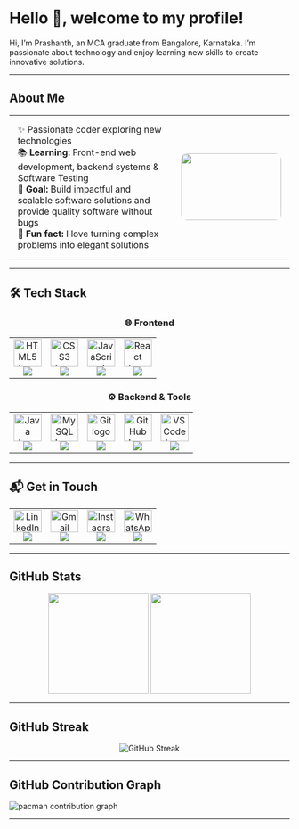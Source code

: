 # Hello 👋, welcome to my profile!

Hi, I’m Prashanth, an MCA graduate from Bangalore, Karnataka. I’m passionate about technology and enjoy learning new skills to create innovative solutions.

---

## About Me
<table>
  <tr>
    <td style="padding: 15px; vertical-align: top;">
      ✨ Passionate coder exploring new technologies <br/>
      📚 <b>Learning:</b> Front-end web development, backend systems & Software Testing <br/>
      🎯 <b>Goal:</b> Build impactful and scalable software solutions and provide quality software without bugs <br/>
      🎲 <b>Fun fact:</b> I love turning complex problems into elegant solutions
    </td>

    
  <td style="padding: 15px; vertical-align: middle; text-align: center;">
      <img 
        src="https://media0.giphy.com/media/v1.Y2lkPTc5MGI3NjExM2kwZzZlcGRscHBhYnAxczVza3Y2eTJsYmtnd2tkZDVyc24xcWZ5eCZlcD12MV9pbnRlcm5hbF9naWZfYnlfaWQmY3Q9Zw/l3q2WMhNcyFOWP280/giphy.gif" 
        height="120" width="180" 
        style="border-radius: 10px;"
      />
    </td>
  </tr>
</table>

---

## 🛠️ Tech Stack

<div align="center">

### 🌐 Frontend  
<table>
  <tr>
    <td align="center">
      <img src="https://cdn.jsdelivr.net/gh/devicons/devicon/icons/html5/html5-original.svg" height="50" alt="HTML5 logo" />
      <br/>
      <img src="https://img.shields.io/badge/HTML5-E34F26?style=for-the-badge&logo=html5&logoColor=white"/>
    </td>
    <td align="center">
      <img src="https://cdn.jsdelivr.net/gh/devicons/devicon/icons/css3/css3-original.svg" height="50" alt="CSS3 logo" />
      <br/>
      <img src="https://img.shields.io/badge/CSS3-1572B6?style=for-the-badge&logo=css3&logoColor=white"/>
    </td>
    <td align="center">
      <img src="https://cdn.jsdelivr.net/gh/devicons/devicon/icons/javascript/javascript-original.svg" height="50" alt="JavaScript logo" />
      <br/>
      <img src="https://img.shields.io/badge/JavaScript-F7DF1E?style=for-the-badge&logo=javascript&logoColor=black"/>
    </td>
    <td align="center">
      <img src="https://cdn.jsdelivr.net/gh/devicons/devicon/icons/react/react-original.svg" height="50" alt="React logo" />
      <br/>
      <img src="https://img.shields.io/badge/React-20232A?style=for-the-badge&logo=react&logoColor=61DAFB"/>
    </td>
  </tr>
</table>


### ⚙️ Backend & Tools  
<table>
  <tr>
    <td align="center">
      <img src="https://cdn.jsdelivr.net/gh/devicons/devicon/icons/java/java-original.svg" height="50" alt="Java logo" />
      <br/>
      <img src="https://img.shields.io/badge/Java-ED8B00?style=for-the-badge&logo=openjdk&logoColor=white"/>
    </td>
    <td align="center">
      <img src="https://cdn.jsdelivr.net/gh/devicons/devicon/icons/mysql/mysql-original.svg" height="50" alt="MySQL logo" />
      <br/>
      <img src="https://img.shields.io/badge/MySQL-4479A1?style=for-the-badge&logo=mysql&logoColor=white"/>
    </td>
    <td align="center">
      <img src="https://cdn.jsdelivr.net/gh/devicons/devicon/icons/git/git-original.svg" height="50" alt="Git logo" />
      <br/>
      <img src="https://img.shields.io/badge/Git-F05032?style=for-the-badge&logo=git&logoColor=white"/>
    </td>
    <td align="center">
      <img src="https://skillicons.dev/icons?i=github" height="50" alt="GitHub logo" />
      <br/>
      <img src="https://img.shields.io/badge/GitHub-181717?style=for-the-badge&logo=github&logoColor=white"/>
    </td>
    <td align="center">
      <img src="https://cdn.jsdelivr.net/gh/devicons/devicon/icons/vscode/vscode-original.svg" height="50" alt="VS Code logo" />
      <br/>
      <img src="https://img.shields.io/badge/VS%20Code-0078D4?style=for-the-badge&logo=visual-studio-code&logoColor=white"/>
    </td>
  </tr>
</table>

</div>

---

## 📬 Get in Touch

<div align="center">

<table>
  <tr>
    <td align="center">
      <a href="https://www.linkedin.com/in/prashanth-v-329b63290/" target="_blank">
        <img src="https://raw.githubusercontent.com/maurodesouza/profile-readme-generator/master/src/assets/icons/social/linkedin/default.svg" width="50" height="40" alt="LinkedIn logo" />
      </a>
      <br/>
      <img src="https://img.shields.io/badge/LinkedIn-0A66C2?style=for-the-badge&logo=linkedin&logoColor=white" />
    </td>
    <td align="center">
      <a href="mailto:prashanthmca2001@gmail.com" target="_blank">
        <img src="https://raw.githubusercontent.com/maurodesouza/profile-readme-generator/master/src/assets/icons/social/gmail/default.svg" width="50" height="40" alt="Gmail logo" />
      </a>
      <br/>
      <img src="https://img.shields.io/badge/Gmail-D14836?style=for-the-badge&logo=gmail&logoColor=white" />
    </td>
    <td align="center">
      <a href="https://www.instagram.com/panther.v.prashanth/" target="_blank">
        <img src="https://raw.githubusercontent.com/maurodesouza/profile-readme-generator/master/src/assets/icons/social/instagram/default.svg" width="50" height="40" alt="Instagram logo" />
      </a>
      <br/>
      <img src="https://img.shields.io/badge/Instagram-E4405F?style=for-the-badge&logo=instagram&logoColor=white" />
    </td>
    <td align="center">
      <a href="https://wa.me/917019626270" target="_blank">
        <img src="https://raw.githubusercontent.com/maurodesouza/profile-readme-generator/master/src/assets/icons/social/whatsapp/default.svg" width="50" height="40" alt="WhatsApp logo" />
      </a>
      <br/>
      <img src="https://img.shields.io/badge/WhatsApp-25D366?style=for-the-badge&logo=whatsapp&logoColor=white" />
    </td>
  </tr>
</table>

</div>


---

## GitHub Stats

<div align="center">
  <img height="180em" src="https://github-readme-stats.vercel.app/api/top-langs/?username=PrashanthV-36&layout=compact&langs_count=8&theme=dark"/>
    <img height="180em" src="https://github-readme-stats.vercel.app/api?username=PrashanthV-36&show_icons=true&hide_border=false&count_private=true&include_all_commits=true&theme=dark"/>
</div>


---

## GitHub Streak

<div align="center">
  <img src="https://github-readme-streak-stats.herokuapp.com/?user=PrashanthV-36&theme=dark" alt="GitHub Streak" />
</div>

---

## GitHub Contribution Graph
<picture>
  <source media="(prefers-color-scheme: dark)" srcset="https://github.com/PrashanthV-36/PrashanthV-36/blob/output/pacman-contribution-graph-dark.svg">
  <img alt="pacman contribution graph" src="https://raw.githubusercontent.com/PrashanthV-ai/PacmanGraph/main/output/pacman-contribution-graph.svg">
</picture>

---
